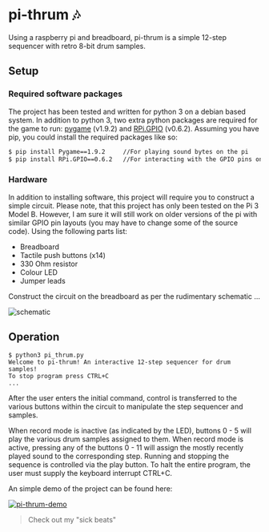 # pi-thrum :notes:

Using a raspberry pi and breadboard, pi-thrum is a simple 12-step sequencer with retro 8-bit drum samples.

## Setup
### Required software packages
The project has been tested and written for python 3 on a debian based system. In addition to python 3,
two extra python packages are required for the game to run: [pygame](https://pypi.python.org/pypi/Pygame) (v1.9.2)
and [RPi.GPIO](https://pypi.python.org/pypi/RPi.GPIO) (v0.6.2). Assuming you have pip, you could install the required packages like so:
```bash
$ pip install Pygame==1.9.2     //For playing sound bytes on the pi
$ pip install RPi.GPIO==0.6.2   //For interacting with the GPIO pins on the pi
```
### Hardware

In addition to installing software, this project will require you to construct a simple circuit. Please note, that this project has only been tested on the Pi 3 Model B. However, I am sure it will still work on older versions of the pi with similar GPIO pin layouts (you may have to change some of the source code).
Using the following parts list:

+ Breadboard
+ Tactile push buttons (x14)
+ 330 Ohm resistor
+ Colour LED
+ Jumper leads

Construct the circuit on the breadboard as per the rudimentary schematic ...

![schematic](https://i.imgur.com/aAv4dUF.png)

## Operation
```
$ python3 pi_thrum.py
Welcome to pi-thrum! An interactive 12-step sequencer for drum samples!
To stop program press CTRL+C
...
```
After the user enters the initial command, control is transferred to the various buttons
within the circuit to manipulate the step sequencer and samples.

When record mode is inactive (as indicated by the LED), buttons 0 - 5 will play the various
drum samples assigned to them.
When record mode is active, pressing any of the buttons 0 - 11 will assign the mostly recently
played sound to the corresponding step. Running and stopping the sequence is controlled via the
play button. To halt the entire program, the user must supply the keyboard interrupt CTRL+C.

An simple demo of the project can be found here:

[![pi-thrum-demo](http://img.youtube.com/vi/QzZMy-4yDzU/0.jpg)](http://www.youtube.com/watch?v=QzZMy-4yDzU)
> Check out my "sick beats"
